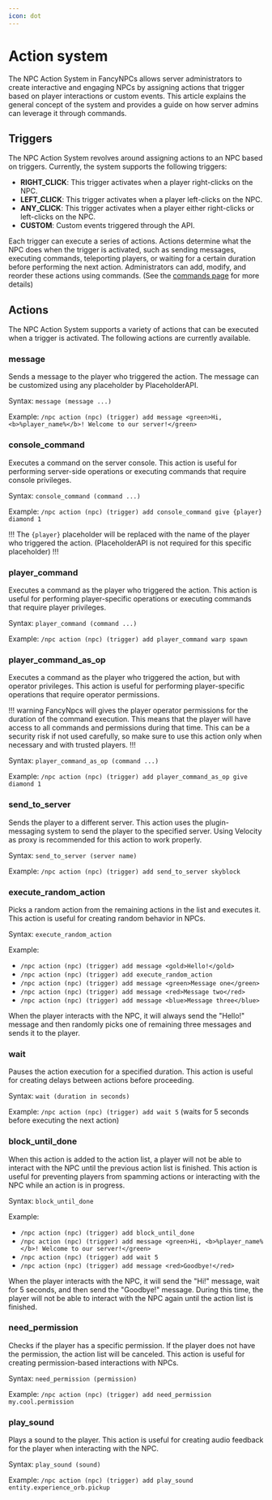 ```yaml
---
icon: dot
---
```


# Action system

The NPC Action System in FancyNPCs allows server administrators to create interactive and engaging NPCs by assigning actions that trigger based on player interactions or custom events. 
This article explains the general concept of the system and provides a guide on how server admins can leverage it through commands.

## Triggers

The NPC Action System revolves around assigning actions to an NPC based on triggers. Currently, the system supports the following triggers:

- **RIGHT_CLICK**: This trigger activates when a player right-clicks on the NPC.
- **LEFT_CLICK**: This trigger activates when a player left-clicks on the NPC.
- **ANY_CLICK**: This trigger activates when a player either right-clicks or left-clicks on the NPC.
- **CUSTOM**: Custom events triggered through the API.

Each trigger can execute a series of actions. Actions determine what the NPC does when the trigger is activated, such as sending messages, executing commands, teleporting players, or waiting for a certain duration before performing the next action. 
Administrators can add, modify, and reorder these actions using commands. (See the [commands page](../commands/npc.md#manage-interactions) for more details)

## Actions

The NPC Action System supports a variety of actions that can be executed when a trigger is activated. The following actions are currently available.

### message

Sends a message to the player who triggered the action. The message can be customized using any placeholder by PlaceholderAPI.

Syntax: `message (message ...)`

Example: `/npc action (npc) (trigger) add message <green>Hi, <b>%player_name%</b>! Welcome to our server!</green>`

### console_command

Executes a command on the server console. This action is useful for performing server-side operations or executing commands that require console privileges.

Syntax: `console_command (command ...)`

Example: `/npc action (npc) (trigger) add console_command give {player} diamond 1`

!!!
The `{player}` placeholder will be replaced with the name of the player who triggered the action. (PlaceholderAPI is not required for this specific placeholder)
!!!

### player_command

Executes a command as the player who triggered the action. This action is useful for performing player-specific operations or executing commands that require player privileges.

Syntax: `player_command (command ...)`

Example: `/npc action (npc) (trigger) add player_command warp spawn`

### player_command_as_op

Executes a command as the player who triggered the action, but with operator privileges. This action is useful for performing player-specific operations that require operator permissions.

!!! warning
FancyNpcs will gives the player operator permissions for the duration of the command execution. This means that the player will have access to all commands and permissions during that time.
This can be a security risk if not used carefully, so make sure to use this action only when necessary and with trusted players.
!!!

Syntax: `player_command_as_op (command ...)`

Example: `/npc action (npc) (trigger) add player_command_as_op give diamond 1`


### send_to_server

Sends the player to a different server. This action uses the plugin-messaging system to send the player to the specified server. Using Velocity as proxy is recommended for this action to work properly.

Syntax: `send_to_server (server name)`

Example: `/npc action (npc) (trigger) add send_to_server skyblock`

### execute_random_action

Picks a random action from the remaining actions in the list and executes it. This action is useful for creating random behavior in NPCs.

Syntax: `execute_random_action`

Example:
- `/npc action (npc) (trigger) add message <gold>Hello!</gold>`
- `/npc action (npc) (trigger) add execute_random_action`
- `/npc action (npc) (trigger) add message <green>Message one</green>`
- `/npc action (npc) (trigger) add message <red>Message two</red>`
- `/npc action (npc) (trigger) add message <blue>Message three</blue>`

When the player interacts with the NPC, it will always send the "Hello!" message and then randomly picks one of remaining three messages and sends it to the player.

### wait

Pauses the action execution for a specified duration. This action is useful for creating delays between actions before proceeding.

Syntax: `wait (duration in seconds)`

Example: `/npc action (npc) (trigger) add wait 5` (waits for 5 seconds before executing the next action)

### block_until_done

When this action is added to the action list, a player will not be able to interact with the NPC until the previous action list is finished. This action is useful for preventing players from spamming actions or interacting with the NPC while an action is in progress.

Syntax: `block_until_done`

Example:
- `/npc action (npc) (trigger) add block_until_done`
- `/npc action (npc) (trigger) add message <green>Hi, <b>%player_name%</b>! Welcome to our server!</green>`
- `/npc action (npc) (trigger) add wait 5`
- `/npc action (npc) (trigger) add message <red>Goodbye!</red>`

When the player interacts with the NPC, it will send the "Hi!" message, wait for 5 seconds, and then send the "Goodbye!" message. During this time, the player will not be able to interact with the NPC again until the action list is finished.

### need_permission

Checks if the player has a specific permission. If the player does not have the permission, the action list will be canceled. This action is useful for creating permission-based interactions with NPCs.

Syntax: `need_permission (permission)`

Example: `/npc action (npc) (trigger) add need_permission my.cool.permission`

### play_sound

Plays a sound to the player. This action is useful for creating audio feedback for the player when interacting with the NPC.

Syntax: `play_sound (sound)`

Example: `/npc action (npc) (trigger) add play_sound entity.experience_orb.pickup`